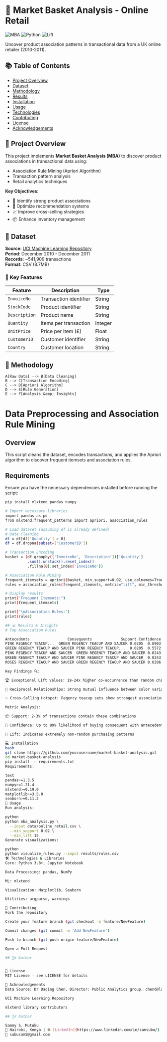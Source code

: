# 🛒 Market Basket Analysis - Online Retail

![MBA](https://img.shields.io/badge/Analysis-Market_Basket-blue)
![Python](https://img.shields.io/badge/Python-3.8%2B-brightgreen)
![Lift](https://img.shields.io/badge/Top_Lift-24.22-red)

Uncover product association patterns in transactional data from a UK online retailer (2010-2011).

## 📚 Table of Contents
- [Project Overview](#-project-overview)
- [Dataset](#-dataset)
- [Methodology](#-methodology)
- [Results](#-results--insights)
- [Installation](#-installation)
- [Usage](#-usage)
- [Technologies](#-technologies--libraries)
- [Contributing](#-contributing)
- [License](#-license)
- [Acknowledgements](#-acknowledgements)

## 🌟 Project Overview
This project implements **Market Basket Analysis (MBA)** to discover product associations in transactional data using:
- Association Rule Mining (Apriori Algorithm)
- Transaction pattern analysis
- Retail analytics techniques

**Key Objectives**:
- 🎯 Identify strong product associations
- 🤖 Optimize recommendation systems
- 📈 Improve cross-selling strategies
- 📦 Enhance inventory management

## 📂 Dataset
**Source**: [UCI Machine Learning Repository](https://archive.ics.uci.edu/dataset/352/online+retail)  
**Period**: December 2010 - December 2011  
**Records**: ~541,909 transactions  
**Format**: CSV (8.7MB)

### 🔑 Key Features
| Feature | Description | Type |
|---------|-------------|------|
| `InvoiceNo` | Transaction identifier | String |
| `StockCode` | Product identifier | String |
| `Description` | Product name | String |
| `Quantity` | Items per transaction | Integer |
| `UnitPrice` | Price per item (£) | Float |
| `CustomerID` | Customer identifier | String |
| `Country` | Customer location | String |

## 🧪 Methodology
    A[Raw Data] --> B[Data Cleaning]
    B --> C[Transaction Encoding]
    C --> D[Apriori Algorithm]
    D --> E[Rule Generation]
    E --> F[Analysis &amp; Insights]

# Data Preprocessing and Association Rule Mining

## Overview
This script cleans the dataset, encodes transactions, and applies the Apriori algorithm to discover frequent itemsets and association rules.

## Requirements
Ensure you have the necessary dependencies installed before running the script:

```bash
pip install mlxtend pandas numpy

# Import necessary libraries
import pandas as pd
from mlxtend.frequent_patterns import apriori, association_rules

# Load dataset (assuming df is already defined)
# Data Cleaning
df = df[df['Quantity'] > 0]
df = df.dropna(subset=['CustomerID'])

# Transaction Encoding
basket = (df.groupby(['InvoiceNo', 'Description'])['Quantity']
          .sum().unstack().reset_index()
          .fillna(0).set_index('InvoiceNo'))

# Association Rule Mining
frequent_itemsets = apriori(basket, min_support=0.02, use_colnames=True)
rules = association_rules(frequent_itemsets, metric="lift", min_threshold=1)

# Display results
print("Frequent Itemsets:")
print(frequent_itemsets)

print("\nAssociation Rules:")
print(rules)

## 📊 Results & Insights
# Top Association Rules

Antecedents	                Consequents	            Support	Confidence	Lift
PINK REGENCY TEACUP...	GREEN REGENCY TEACUP AND SAUCER	0.0205	0.8903	24.22
GREEN REGENCY TEACUP AND SAUCER	PINK REGENCY TEACUP...	0.0205	0.5572	24.22
PINK REGENCY TEACUP AND SAUCER	GREEN REGENCY TEACUP AND SAUCER	0.0243	0.8195	22.29
GREEN REGENCY TEACUP AND SAUCER	PINK REGENCY TEACUP AND SAUCER	0.0243	0.6601	22.29
ROSES REGENCY TEACUP AND SAUCER	GREEN REGENCY TEACUP AND SAUCER	0.0286	0.7021	19.10

Key Findings 🔍:

🏆 Exceptional Lift Values: 19-24x higher co-occurrence than random chance

🔄 Reciprocal Relationships: Strong mutual influence between color variants

💡 Cross-Selling Hotspot: Regency teacup sets show strongest associations

Metric Analysis:

📦 Support: 2-3% of transactions contain these combinations

🎯 Confidence: Up to 89% likelihood of buying consequent with antecedent

🚀 Lift: Indicates extremely non-random purchasing patterns

💻 Installation
bash
git clone https://github.com/yourusername/market-basket-analysis.git
cd market-basket-analysis
pip install -r requirements.txt
Requirements:

text
pandas>=1.3.5
numpy>=1.21.4
mlxtend>=0.19.0
matplotlib>=3.5.0
seaborn>=0.11.2
🚀 Usage
Run analysis:

python
python mba_analysis.py \
  --input data/online_retail.csv \
  --min_support 0.02 \
  --min_lift 15
Generate visualizations:

python
python visualize_rules.py --input results/rules.csv
🛠️ Technologies & Libraries
Core: Python 3.8+, Jupyter Notebook

Data Processing: pandas, NumPy

ML: mlxtend

Visualization: Matplotlib, Seaborn

Utilities: argparse, warnings

🤝 Contributing
Fork the repository

Create your feature branch (git checkout -b feature/NewFeature)

Commit changes (git commit -m 'Add NewFeature')

Push to branch (git push origin feature/NewFeature)

Open a Pull Request

## 🙋‍♂️ Author


📜 License
MIT License - see LICENSE for details

🙏 Acknowledgements
Data Source: Dr Daqing Chen, Director: Public Analytics group. chend@lsbu.ac.uk

UCI Machine Learning Repository

mlxtend library contributors

## 🙋‍♂️ Author

Sammy S. Mutuku  
📍 Nairobi, Kenya | 🌐 [LinkedIn](https://www.linkedin.com/in/samsubu/) | 💻 [GitHub](https://github.com/subu53)  
📧 subusam5@gmail.com

